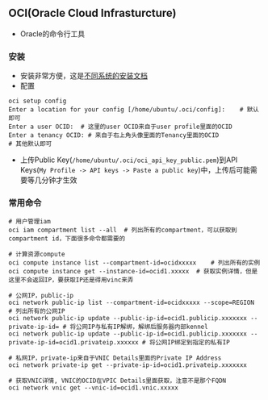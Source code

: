 ## OCI(Oracle Cloud Infrasturcture)

- Oracle的命令行工具

### 安装

- 安装非常方便，这是[不同系统的安装文档](https://docs.oracle.com/en-us/iaas/Content/API/SDKDocs/cliinstall.htm)
- 配置

```shell
oci setup config
Enter a location for your config [/home/ubuntu/.oci/config]:	# 默认即可
Enter a user OCID:	# 这里的user OCID来自于user profile里面的OCID
Enter a tenancy OCID: # 来自于右上角头像里面的Tenancy里面的OCID
# 其他默认即可
```

- 上传Public Key(`/home/ubuntu/.oci/oci_api_key_public.pem`)到API Keys(`My Profile -> API keys -> Paste a public key`)中，上传后可能需要等几分钟才生效

### 常用命令

```shell
# 用户管理iam
oci iam compartment list --all	# 列出所有的compartment，可以获取到compartment id，下面很多命令都需要的

# 计算资源compute
oci compute instance list --compartment-id=ocidxxxxx	# 列出所有的实例
oci compute instance get --instance-id=ocid1.xxxxx	# 获取实例详情，但是这里不会返回IP，要获取IP还是得用vinc来弄

# 公网IP，public-ip
oci network public-ip list --compartment-id=ocidxxxxx --scope=REGION	# 列出所有的公网IP
oci network public-ip update --public-ip-id=ocid1.publicip.xxxxxxx --private-ip-id= # 将公网IP与私有IP解绑，解绑后服务器内部kennel
oci network public-ip update --public-ip-id=ocid1.publicip.xxxxxxx --private-ip-id=ocid1.privateip.xxxxxx # 将公网IP绑定到指定的私有IP

# 私网IP，private-ip来自于VNIC Details里面的Private IP Address
oci network private-ip get --private-ip-id=ocid1.privateip.xxxxxxx

# 获取VNIC详情, VNIC的OCID在VPIC Details里面获取，注意不是那个FQDN
oci network vnic get --vnic-id=ocid1.vnic.xxxxx
```

